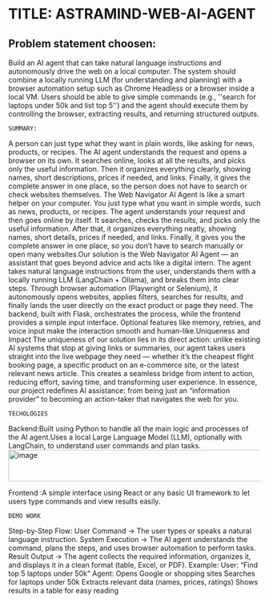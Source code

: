 # TITLE: ASTRAMIND-WEB-AI-AGENT
## Problem statement choosen:
Build an AI agent that can take natural language instructions and autonomously drive the web on a local computer. The system should combine a locally running LLM (for understanding and planning) with a browser automation setup such as Chrome Headless or a browser inside a local VM. Users should be able to give simple commands (e.g., ''search for laptops under 50k and list top 5'') and the agent should execute them by controlling the browser, extracting results, and returning structured outputs.
```
SUMMARY:
```
A person can just type what they want in plain words, like asking for news, products, or recipes. The AI agent understands the request and opens a browser on its own. It searches online, looks at all the results, and picks only the useful information. Then it organizes everything clearly, showing names, short descriptions, prices if needed, and links. Finally, it gives the complete answer in one place, so the person does not have to search or check websites themselves.
The Web Navigator AI Agent is like a smart helper on your computer. You just type what you want in simple words, such as news, products, or recipes. The agent understands your request and then goes online by itself. It searches, checks the results, and picks only the useful information. After that, it organizes everything neatly, showing names, short details, prices if needed, and links. Finally, it gives you the complete answer in one place, so you don’t have to search manually or open many websites.Our solution is the Web Navigator AI Agent — an assistant that goes beyond advice and acts like a digital intern. The agent takes natural language instructions from the user, understands them with a locally running LLM (LangChain + Ollama), and breaks them into clear steps. Through browser automation (Playwright or Selenium), it autonomously opens websites, applies filters, searches for results, and finally lands the user directly on the exact product or page they need. The backend, built with Flask, orchestrates the process, while the frontend provides a simple input interface. Optional features like memory, retries, and voice input make the interaction smooth and human-like.Uniqueness and Impact The uniqueness of our solution lies in its direct action: unlike existing AI systems that stop at giving links or summaries, our agent takes users straight into the live webpage they need — whether it’s the cheapest flight booking page, a specific product on an e-commerce site, or the latest relevant news article. This creates a seamless bridge from intent to action, reducing effort, saving time, and transforming user experience. In essence, our project redefines AI assistance: from being just an “information provider” to becoming an action-taker that navigates the web for you.
```
TECHOLOGIES
```
Backend:Built using Python to handle all the main logic and processes of the AI agent.Uses a local Large Language Model (LLM), optionally with LangChain, to understand user commands and plan tasks.<img width="1950" height="63" alt="image" src="https://github.com/user-attachments/assets/b41a8f61-0e53-447a-8623-494171585d74" />

Frontend :A simple interface using React or any basic UI framework to let users type commands and view results easily.

```
DEMO WORK
```
Step-by-Step Flow:
User Command → The user types or speaks a natural language instruction.
System Execution → The AI agent understands the command, plans the steps, and uses browser automation to perform tasks.
Result Output → The agent collects the required information, organizes it, and displays it in a clean format (table, Excel, or PDF).
Example:
User: “Find top 5 laptops under 50k”
Agent:
Opens Google or shopping sites
Searches for laptops under 50k
Extracts relevant data (names, prices, ratings)
Shows results in a table for easy reading
